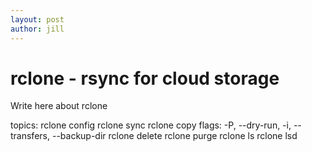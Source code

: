```yaml
---
layout: post
author: jill
---
```


# rclone - rsync for cloud storage

Write here about rclone

topics:
rclone config
rclone sync
rclone copy
flags: -P, --dry-run, -i, --transfers, --backup-dir
rclone delete
rclone purge
rclone ls
rclone lsd
